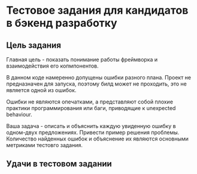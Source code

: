 # Тестовое задания для кандидатов в бэкенд разработку
## Цель задания
Главная цель - показать понимание работы фреймворка и взаимодействия его копмпонентов.

В данном коде намеренно допущены ошибки разного плана. 
Проект не предназначен для запуска, поэтому билд может не проходить, это не является одной из ошибок.

Ошибки не являются опечатками, а представляют собой плохие практики программирования
 или баги, приводящие к unexpected behaviour.

Ваша задача - описать и объяснить каждую увиденную ошибку в одном-двух предложениях.
Привести пример решения проблемы.
 Количество найденных ошибок и объяснение их являются основными метриками тестовго задания.
 
 ## Удачи в тестовом задании
